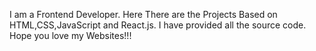 I am a Frontend Developer.
Here There are the Projects Based on HTML,CSS,JavaScript and React.js.
I have provided all the source code.
Hope you love my Websites!!!
